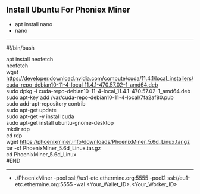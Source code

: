 Install Ubuntu For Phoniex Miner
------
- apt install nano
- nano
------
#!/bin/bash

apt install neofetch  
neofetch  
wget https://developer.download.nvidia.com/compute/cuda/11.4.1/local_installers/cuda-repo-debian10-11-4-local_11.4.1-470.57.02-1_amd64.deb  
sudo dpkg -i cuda-repo-debian10-11-4-local_11.4.1-470.57.02-1_amd64.deb  
sudo apt-key add /var/cuda-repo-debian10-11-4-local/7fa2af80.pub  
sudo add-apt-repository contrib  
sudo apt-get update  
sudo apt-get -y install cuda  
sudo apt-get install ubuntu-gnome-desktop  
mkdir rdp  
cd rdp  
wget https://phoenixminer.info/downloads/PhoenixMiner_5.6d_Linux.tar.gz  
tar -xf PhoenixMiner_5.6d_Linux.tar.gz  
cd PhoenixMiner_5.6d_Linux  
#END

-----
- ./PhoenixMiner -pool ssl://us1-etc.ethermine.org:5555 -pool2 ssl://eu1-etc.ethermine.org:5555 -wal <Your_Wallet_ID>.<Your_Worker_ID>  
